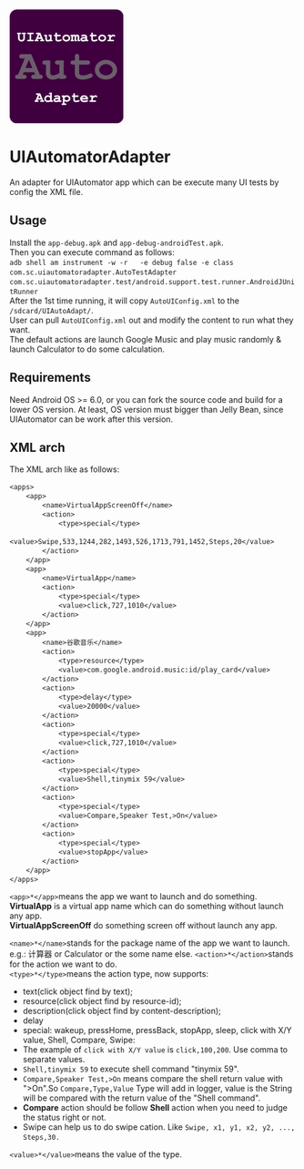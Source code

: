 <img width="200" height="200" src="icon.png">

# UIAutomatorAdapter
An adapter for UIAutomator app which can be execute many UI tests by config the XML file.

## Usage
Install the ```app-debug.apk``` and ```app-debug-androidTest.apk```.  
Then you can execute command as follows:  
```adb shell am instrument -w -r   -e debug false -e class com.sc.uiautomatoradapter.AutoTestAdapter com.sc.uiautomatoradapter.test/android.support.test.runner.AndroidJUnitRunner```  
After the 1st time running, it will copy ```AutoUIConfig.xml``` to the ```/sdcard/UIAutoAdapt/```.  
User can pull ```AutoUIConfig.xml``` out and modify the content to run what they want.  
The default actions are launch Google Music and play music randomly & launch Calculator to do some calculation.  

## Requirements
Need Android OS >= 6.0, or you can fork the source code and build for a lower OS version.
At least, OS version must bigger than Jelly Bean, since UIAutomator can be work after this version.

## XML arch
The XML arch like as follows:  
```
<apps>
	<app>
		<name>VirtualAppScreenOff</name>
		<action>
			<type>special</type>
			<value>Swipe,533,1244,282,1493,526,1713,791,1452,Steps,20</value>
		</action>
	</app>
	<app>
		<name>VirtualApp</name>
		<action>
			<type>special</type>
			<value>click,727,1010</value>
		</action>
	</app>
	<app>
		<name>谷歌音乐</name>
		<action>
			<type>resource</type>
			<value>com.google.android.music:id/play_card</value>
		</action>
		<action>
			<type>delay</type>
			<value>20000</value>
		</action>
		<action>
			<type>special</type>
			<value>click,727,1010</value>
		</action>
		<action>
			<type>special</type>
			<value>Shell,tinymix 59</value>
		</action>
		<action>
			<type>special</type>
			<value>Compare,Speaker Test,>On</value>
		</action>
		<action>
			<type>special</type>
			<value>stopApp</value>
		</action>
	</app>
</apps>
```  
```<app>*</app>```means the app we want to launch and do something.  
**VirtualApp** is a virtual app name which can do something without launch any app.  
**VirtualAppScreenOff** do something screen off without launch any app.

```<name>*</name>```stands for the package name of the app we want to launch. e.g.: 计算器 or Calculator or the some name else.
```<action>*</action>```stands for the action we want to do.  
```<type>*</type>```means the action type, now supports:
* text(click object find by text);
* resource(click object find by resource-id);
* description(click object find by content-description);
* delay
* special: wakeup, pressHome, pressBack, stopApp, sleep, click with X/Y value,  Shell, Compare, Swipe:  
* The example of ```click with X/Y value``` is ```click,100,200```. Use comma to separate values.  
* ```Shell,tinymix 59``` to execute shell command "tinymix 59".  
* ```Compare,Speaker Test,>On``` means compare the shell return value with ">On".So ```Compare,Type,Value``` Type will add in logger, value is the String will be compared with the return value of the "Shell command".  
* **Compare** action should be follow **Shell** action when you need to judge the status right or not.   
* Swipe can help us to do swipe cation. Like ```Swipe, x1, y1, x2, y2, ..., Steps,30.```   

```<value>*</value>```means the value of the type.


